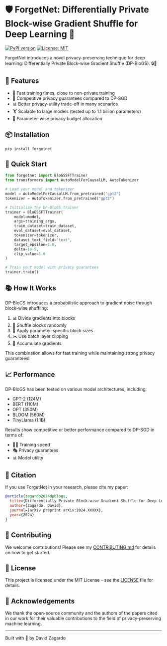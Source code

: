 # 🛡️ ForgetNet: Differentially Private Block-wise Gradient Shuffle for Deep Learning 🧠

[![PyPI version](https://badge.fury.io/py/forgetnet.svg)](https://badge.fury.io/py/forgetnet)
[![License: MIT](https://img.shields.io/badge/License-MIT-yellow.svg)](https://opensource.org/licenses/MIT)

ForgetNet introduces a novel privacy-preserving technique for deep learning: Differentially Private Block-wise Gradient Shuffle (DP-BloGS). 🔒🔀

## 🌟 Features

- 🚀 Fast training times, close to non-private training
- 🎯 Competitive privacy guarantees compared to DP-SGD
- 📊 Better privacy-utility trade-off in many scenarios
- 🏋️ Scalable to large models (tested up to 1.1 billion parameters)
- 🧮 Parameter-wise privacy budget allocation

## 📦 Installation

```
pip install forgetnet
```

## 🚀 Quick Start

```python
from forgetnet import BloGSSFTTrainer
from transformers import AutoModelForCausalLM, AutoTokenizer

# Load your model and tokenizer
model = AutoModelForCausalLM.from_pretrained("gpt2")
tokenizer = AutoTokenizer.from_pretrained("gpt2")

# Initialize the DP-BloGS trainer
trainer = BloGSSFTTrainer(
    model=model,
    args=training_args,
    train_dataset=train_dataset,
    eval_dataset=eval_dataset,
    tokenizer=tokenizer,
    dataset_text_field="text",
    target_epsilon=1.0,
    delta=1e-5,
    clip_value=1.0
)

# Train your model with privacy guarantees
trainer.train()
```

## 📚 How It Works

DP-BloGS introduces a probabilistic approach to gradient noise through block-wise shuffling:

1. 📊 Divide gradients into blocks
2. 🔀 Shuffle blocks randomly
3. 📏 Apply parameter-specific block sizes
4. ✂️ Use batch layer clipping
5. 🧮 Accumulate gradients

This combination allows for fast training while maintaining strong privacy guarantees!

## 📈 Performance

DP-BloGS has been tested on various model architectures, including:

- GPT-2 (124M)
- BERT (110M)
- OPT (350M)
- BLOOM (560M)
- TinyLlama (1.1B)

Results show competitive or better performance compared to DP-SGD in terms of:

- 🏃‍♂️ Training speed
- 🎭 Privacy guarantees
- 📊 Model utility

## 📄 Citation

If you use ForgetNet in your research, please cite my paper:

```bibtex
@article{zagardo2024dpblogs,
  title={Differentially Private Block-wise Gradient Shuffle for Deep Learning},
  author={Zagardo, David},
  journal={arXiv preprint arXiv:2024.XXXXX},
  year={2024}
}
```

## 🤝 Contributing

We welcome contributions! Please see my [CONTRIBUTING.md](CONTRIBUTING.md) for details on how to get started.

## 📜 License

This project is licensed under the MIT License - see the [LICENSE](LICENSE) file for details.

## 🙏 Acknowledgements

We thank the open-source community and the authors of the papers cited in our work for their valuable contributions to the field of privacy-preserving machine learning.

---

Built with 🧠 by David Zagardo
